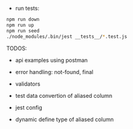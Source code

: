 - run tests:

```sh
npm run down
npm run up
npm run seed
./node_modules/.bin/jest __tests__/*.test.js
```

TODOS:

- api examples using postman

- error handling: not-found, final

- validators
- test data convertion of aliased column
- jest config
- dynamic define type of aliased column
